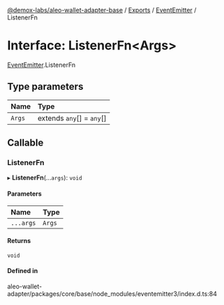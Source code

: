 [@demox-labs/aleo-wallet-adapter-base](../README.md) / [Exports](../modules.md) / [EventEmitter](../modules/EventEmitter.md) / ListenerFn

# Interface: ListenerFn<Args\>

[EventEmitter](../modules/EventEmitter.md).ListenerFn

## Type parameters

| Name | Type |
| :------ | :------ |
| `Args` | extends `any`[] = `any`[] |

## Callable

### ListenerFn

▸ **ListenerFn**(...`args`): `void`

#### Parameters

| Name | Type |
| :------ | :------ |
| `...args` | `Args` |

#### Returns

`void`

#### Defined in

aleo-wallet-adapter/packages/core/base/node_modules/eventemitter3/index.d.ts:84
